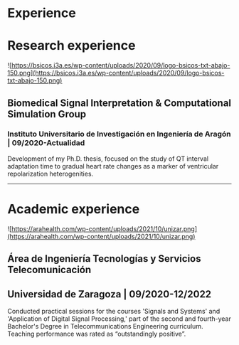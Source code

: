 # Experience

# Research experience

![https://bsicos.i3a.es/wp-content/uploads/2020/09/logo-bsicos-txt-abajo-150.png](https://bsicos.i3a.es/wp-content/uploads/2020/09/logo-bsicos-txt-abajo-150.png)

## Biomedical Signal Interpretation & Computational Simulation Group

### Instituto Universitario de Investigación en Ingeniería de Aragón | 09/2020-Actualidad

Development of my Ph.D. thesis, focused on the study of QT interval adaptation time to gradual heart rate changes as a marker of ventricular repolarization heterogenities.

---

# Academic experience

![https://arahealth.com/wp-content/uploads/2021/10/unizar.png](https://arahealth.com/wp-content/uploads/2021/10/unizar.png)

## Área de Ingeniería Tecnologías y Servicios Telecomunicación

## Universidad de Zaragoza | 09/2020-12/2022

Conducted practical sessions for the courses 'Signals and Systems' and 'Application of Digital Signal Processing,' part of the second and fourth-year Bachelor's Degree in Telecommunications Engineering curriculum. Teaching performance was rated as “outstandingly positive”.